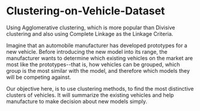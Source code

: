 # Clustering-on-Vehicle-Dataset
Using  Agglomerative clustering, which is more popular than Divisive clustering and also using Complete Linkage as the Linkage Criteria.

Imagine that an automobile manufacturer has developed prototypes for a new vehicle. Before introducing the new model into its range, the manufacturer wants to determine which existing vehicles on the market are most like the prototypes--that is, how vehicles can be grouped, which group is the most similar with the model, and therefore which models they will be competing against.

Our objective here, is to use clustering methods, to find the most distinctive clusters of vehicles. It will summarize the existing vehicles and help manufacture to make decision about new models simply.
